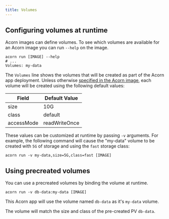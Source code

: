 ```yaml
---
title: Volumes
---
```


## Configuring volumes at runtime

Acorn images can define volumes. To see which volumes are available for an Acorn image you can run `--help` on the image.

```shell
acorn run [IMAGE] --help
# ...
Volumes: my-data
```

The `Volumes` line shows the volumes that will be created as part of the Acorn app deployment. Unless otherwise [specified in the Acorn image](38-authoring/04-volumes.md), each volume will be created using the following default values:

|Field       |Default Value|
|----------- | -----|
| size       | 10G |
| class      | default |
| accessMode | readWriteOnce |

These values can be customized at runtime by passing `-v` arguments. For example, the following command will cause the "my-data" volume to be created with `5G` of storage and using the `fast` storage class:

```shell
acorn run -v my-data,size=5G,class=fast [IMAGE]
```

## Using precreated volumes

You can use a precreated volumes by binding the volume at runtime.

```shell
acorn run -v db-data:my-data [IMAGE]
```

This Acorn app will use the volume named `db-data` as it's `my-data` volume.

The volume will match the size and class of the pre-created PV `db-data`.
